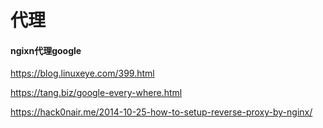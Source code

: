 # 代理

#### ngixn代理google

https://blog.linuxeye.com/399.html

https://tang.biz/google-every-where.html

https://hack0nair.me/2014-10-25-how-to-setup-reverse-proxy-by-nginx/